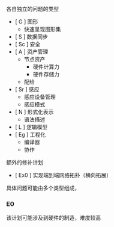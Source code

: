 各自独立的问题的类型

+ [ G ] 图形
  + 快速呈现图形集
+ [ S ] 数据同步
+ [ Sc ] 安全
+ [ A ] 资产管理
  + 节点资产
    + 硬件计算力
    + 硬件存储力
  + 配给
+ [ Sr ] 感应
  + 感应设备管理
  + 感应模式
+ [ N ] 形式化表示
  + 语法描述
+ [ L ] 逻辑模型
+ [ Eg ] 工程化
  + 编译器
  + 协作



额外的修补计划

+ [ Ex0 ] 实现端到端网络拓扑（横向拓展）



具体问题可能由多个类型组成，





### E0

该计划可能涉及到硬件的制造，难度较高
